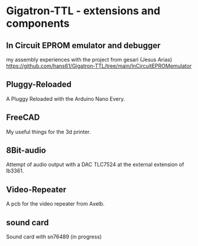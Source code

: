 # Gigatron-TTL - extensions and components

## In Circuit EPROM emulator and debugger
my assembly experiences with the project from  gesari (Jesus Arias)
https://github.com/hans61/Gigatron-TTL/tree/main/InCircuitEPROMemulator

## Pluggy-Reloaded
A Pluggy Reloaded with the Arduino Nano Every.

## FreeCAD
My useful things for the 3d printer.

## 8Bit-audio
Attempt of audio output with a DAC TLC7524 at the external extension of lb3361.

## Video-Repeater
A pcb for the video repeater from Axelb.

## sound card
Sound card with sn76489 (in progress)
